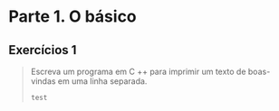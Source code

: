 # Parte 1. O básico

## Exercícios 1

> Escreva um programa em C ++ para imprimir um texto de boas-vindas em uma linha separada.
>
> ```cpp
> test
> ```
